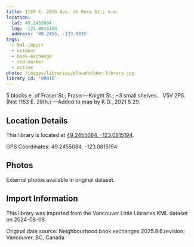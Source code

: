 ```yaml
---
title: 1159 E. 28th Ave. at Ross St.; n.w.
location:
  lat: 49.2455084
  lng: -123.0815194
  address: '49.2455, -123.0815'
tags:
  - kml-import
  - outdoor
  - book-exchange
  - red-marker
  - active
photo: /images/libraries/placeholder-library.jpg
library_id: '00016'
---
```

5 blocks e. of Fraser St.; Fraser—Knight St.;
~3 small shelves.  
V5V 2P5.  (Not 1153 E. 28th.)
—Added to map by K.D., 2021 5 29.

## Location Details

This library is located at [49.2455084, -123.0815194](https://www.google.com/maps?q=49.2455084,-123.0815194).

GPS Coordinates: 49.2455084, -123.0815194

## Photos

External photos available in original dataset.

## Import Information

This library was imported from the Vancouver Little Libraries KML dataset on 2024-08-08.

Original data source: Neighbourhood book exchanges 2025.8.6.revision; Vancouver, BC, Canada
